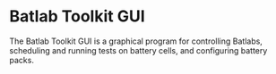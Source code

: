 # Batlab Toolkit GUI

The Batlab Toolkit GUI is a graphical program for controlling Batlabs, scheduling and running tests on battery cells, and configuring battery packs.